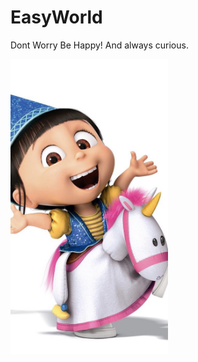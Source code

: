 # EasyWorld

Dont Worry Be Happy!
And always curious.

<img src="https://github.com/suveryeasy/EasyWorld/raw/master/pic/20170616173101_wjdLU.jpg" width="50%" height="50%">
